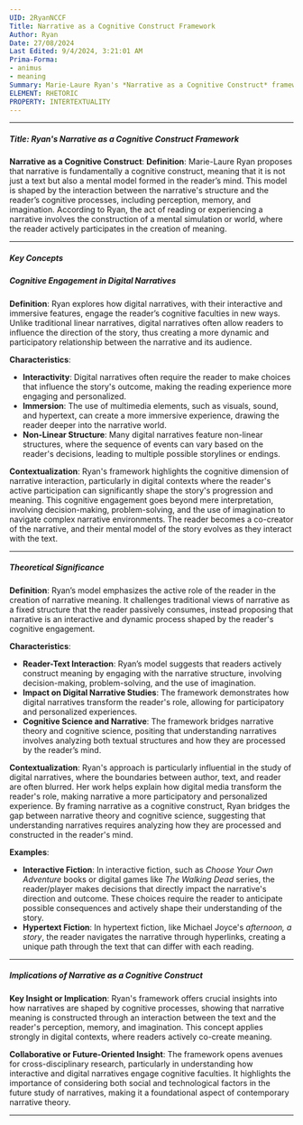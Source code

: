 ```yaml
---
UID: 2RyanNCCF
Title: Narrative as a Cognitive Construct Framework
Author: Ryan
Date: 27/08/2024
Last Edited: 9/4/2024, 3:21:01 AM
Prima-Forma:
- animus
- meaning
Summary: Marie-Laure Ryan's *Narrative as a Cognitive Construct* framework views narrative as a mental model shaped by reader interaction with the text. In digital narratives, this engagement is heightened through interactivity and non-linear structures, positioning the reader as a co-creator of meaning, a concept that bridges narrative theory and cognitive science.
ELEMENT: RHETORIC
PROPERTY: INTERTEXTUALITY
---
```


---

##### Title: **Ryan's Narrative as a Cognitive Construct Framework**

**Narrative as a Cognitive Construct**:
   **Definition**: Marie-Laure Ryan proposes that narrative is fundamentally a cognitive construct, meaning that it is not just a text but also a mental model formed in the reader’s mind. This model is shaped by the interaction between the narrative's structure and the reader’s cognitive processes, including perception, memory, and imagination. According to Ryan, the act of reading or experiencing a narrative involves the construction of a mental simulation or world, where the reader actively participates in the creation of meaning.

---

##### Key Concepts

##### Cognitive Engagement in Digital Narratives

**Definition**:
   Ryan explores how digital narratives, with their interactive and immersive features, engage the reader’s cognitive faculties in new ways. Unlike traditional linear narratives, digital narratives often allow readers to influence the direction of the story, thus creating a more dynamic and participatory relationship between the narrative and its audience.

**Characteristics**:
   - **Interactivity**: Digital narratives often require the reader to make choices that influence the story's outcome, making the reading experience more engaging and personalized.
   - **Immersion**: The use of multimedia elements, such as visuals, sound, and hypertext, can create a more immersive experience, drawing the reader deeper into the narrative world.
   - **Non-Linear Structure**: Many digital narratives feature non-linear structures, where the sequence of events can vary based on the reader's decisions, leading to multiple possible storylines or endings.

**Contextualization**:
   Ryan's framework highlights the cognitive dimension of narrative interaction, particularly in digital contexts where the reader's active participation can significantly shape the story's progression and meaning. This cognitive engagement goes beyond mere interpretation, involving decision-making, problem-solving, and the use of imagination to navigate complex narrative environments. The reader becomes a co-creator of the narrative, and their mental model of the story evolves as they interact with the text.

---

##### Theoretical Significance

**Definition**:
   Ryan’s model emphasizes the active role of the reader in the creation of narrative meaning. It challenges traditional views of narrative as a fixed structure that the reader passively consumes, instead proposing that narrative is an interactive and dynamic process shaped by the reader's cognitive engagement.

**Characteristics**:
   - **Reader-Text Interaction**: Ryan’s model suggests that readers actively construct meaning by engaging with the narrative structure, involving decision-making, problem-solving, and the use of imagination.
   - **Impact on Digital Narrative Studies**: The framework demonstrates how digital narratives transform the reader's role, allowing for participatory and personalized experiences.
   - **Cognitive Science and Narrative**: The framework bridges narrative theory and cognitive science, positing that understanding narratives involves analyzing both textual structures and how they are processed by the reader’s mind.

**Contextualization**:
   Ryan's approach is particularly influential in the study of digital narratives, where the boundaries between author, text, and reader are often blurred. Her work helps explain how digital media transform the reader's role, making narrative a more participatory and personalized experience. By framing narrative as a cognitive construct, Ryan bridges the gap between narrative theory and cognitive science, suggesting that understanding narratives requires analyzing how they are processed and constructed in the reader's mind.

**Examples**:
   - **Interactive Fiction**: In interactive fiction, such as *Choose Your Own Adventure* books or digital games like *The Walking Dead* series, the reader/player makes decisions that directly impact the narrative's direction and outcome. These choices require the reader to anticipate possible consequences and actively shape their understanding of the story.
   - **Hypertext Fiction**: In hypertext fiction, like Michael Joyce's *afternoon, a story*, the reader navigates the narrative through hyperlinks, creating a unique path through the text that can differ with each reading.

---

##### Implications of Narrative as a Cognitive Construct

**Key Insight or Implication**:
   Ryan's framework offers crucial insights into how narratives are shaped by cognitive processes, showing that narrative meaning is constructed through an interaction between the text and the reader's perception, memory, and imagination. This concept applies strongly in digital contexts, where readers actively co-create meaning.

**Collaborative or Future-Oriented Insight**:
   The framework opens avenues for cross-disciplinary research, particularly in understanding how interactive and digital narratives engage cognitive faculties. It highlights the importance of considering both social and technological factors in the future study of narratives, making it a foundational aspect of contemporary narrative theory.

---
